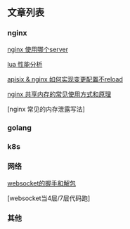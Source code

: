 ## 文章列表

### nginx
[nginx 使用哪个server](nginx/find_virtual_server.md)

[lua 性能分析](nginx/lua_performance.md)

[apisix & nginx 如何实现变更配置不reload](nginx/dyups_dyserver.md)

[nginx 共享内存的常见使用方式和原理](nginx/shm_example.md)

[nginx 常见的内存泄露写法]

### golang

### k8s

### 网络
[websocket的握手和解包](websocket/websocket_frame.md)

[websocket当4层/7层代码跑]

### 其他
